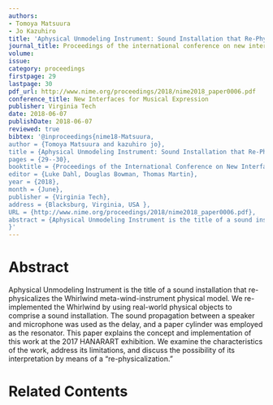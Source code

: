 ```yaml
---
authors:
- Tomoya Matsuura
- Jo Kazuhiro
title: 'Aphysical Unmodeling Instrument: Sound Installation that Re-Physicalizes a Meta-Wind-Instrument Physical Model, Whirlwind'
journal_title: Proceedings of the international conference on new interfaces for musical expression 2018
volume:
issue:
category: proceedings
firstpage: 29
lastpage: 30
pdf_url: http://www.nime.org/proceedings/2018/nime2018_paper0006.pdf
conference_title: New Interfaces for Musical Expression
publisher: Virginia Tech
date: 2018-06-07
publishDate: 2018-06-07
reviewed: true
bibtex: '@inproceedings{nime18-Matsuura,
author = {Tomoya Matsuura and kazuhiro jo},
title = {Aphysical Unmodeling Instrument: Sound Installation that Re-Physicalizes a Meta-Wind-Instrument Physical Model, Whirlwind},
pages = {29--30},
booktitle = {Proceedings of the International Conference on New Interfaces for Musical Expression},
editor = {Luke Dahl, Douglas Bowman, Thomas Martin},
year = {2018},
month = {June},
publisher = {Virginia Tech},
address = {Blacksburg, Virginia, USA },
URL = {http://www.nime.org/proceedings/2018/nime2018_paper0006.pdf},
abstract = {Aphysical Unmodeling Instrument is the title of a sound installation that re-physicalizes the Whirlwind meta-wind-instrument physical model. We re-implemented the Whirlwind by using real-world physical objects to comprise a sound installation. The sound propagation between a speaker and microphone was used as the delay, and a paper cylinder was employed as the resonator. This paper explains the concept and implementation of this work at the 2017 HANARART exhibition. We examine the characteristics of the work, address its limitations, and discuss the possibility of its interpretation by means of a “re-physicalization.”}
}'
---
```


# Abstract

Aphysical Unmodeling Instrument is the title of a sound installation that re-physicalizes the Whirlwind meta-wind-instrument physical model. We re-implemented the Whirlwind by using real-world physical objects to comprise a sound installation. The sound propagation between a speaker and microphone was used as the delay, and a paper cylinder was employed as the resonator. This paper explains the concept and implementation of this work at the 2017 HANARART exhibition. We examine the characteristics of the work, address its limitations, and discuss the possibility of its interpretation by means of a “re-physicalization.”

# Related Contents
